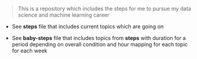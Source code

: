 > This is a repository which includes the steps for me to pursue my data science and machine learning career

* See **steps** file that includes current topics which are going on  
  
* See **baby-steps** file that includes topics from **steps** with duration for a period depending on overall condition and hour mapping for each topic for each week
